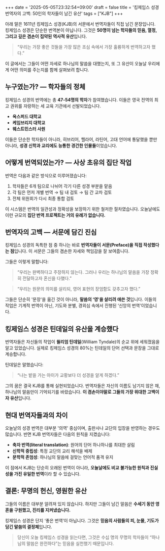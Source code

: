 +++
date = '2025-05-05T23:32:54+09:00'
draft = false
title = '킹제임스 성경 번역자의 고백: 50인의 학자들이 남긴 유산'
tags = ["KJB"]
+++


아래 말은 1611년 킹제임스 성경(KJB)의 서문에서 번역자들이 직접 남긴 문장입니다. 킹제임스 성경은 단순한 번역본이 아닙니다. 그것은 **50명이 넘는 학자들의 믿음, 열정, 그리고 깊은 겸손이 집약된 역사적 유산**입니다.

> “우리는 가장 좋은 것들을 가장 많은 조심 속에서 가장 훌륭하게 번역하고자 했다.”

이 글에서는 그들이 어떤 자세로 하나님의 말씀을 대했는지, 또 그 유산이 오늘날 우리에게 어떤 의미를 주는지를 함께 살펴보려 합니다.

## 누구였는가? — 학자들의 정체

킹제임스 성경의 번역에는 총 **47-54명의 학자**가 참여했습니다. 이들은 영국 전역의 최고 권위를 자랑하는 세 교육 기관에서 선발되었습니다.

* **옥스퍼드 대학교**
* **케임브리지 대학교**
* **웨스트민스터 사원**

이들은 단순한 학자들이 아니라, 히브리어, 헬라어, 라틴어, 고대 언어에 통달했을 뿐만 아니라, **성경 신학과 교리에도 능통한 경건한 인물들**이었습니다.

## 어떻게 번역되었는가? — 사상 초유의 집단 작업

번역은 다음과 같은 방식으로 이루어졌습니다:

1. 학자들은 6개 팀으로 나뉘어 각기 다른 성경 부분을 맡음
2. 각 팀은 먼저 개별 번역 → 팀 내 검토 → 팀 간 교차 검토
3. 전체 위원회가 다시 최종 통합 검토

이 시스템은 번역의 일관성과 정확성을 보장하기 위한 철저한 절차였습니다. 오늘날에도 이런 규모의 **집단 번역 프로젝트는 거의 유례가 없습니다.**

## 번역자의 고백 — 서문에 담긴 진심

킹제임스 성경의 독특한 점 중 하나는 바로 **번역자들이 서문(Preface)을 직접 작성했다는 점**입니다. 이 서문은 그들의 겸손한 자세와 책임감을 잘 보여줍니다.

그들은 이렇게 말합니다:

> “우리는 완벽하다고 주장하지 않는다. 그러나 우리는 하나님의 말씀을 가장 정확히 전달하고자 혼신을 다했다.”

> “우리는 원문의 의미를 살리되, 영어 표현의 장엄함도 갖추고자 했다.”

그들은 단순히 '문장'을 옮긴 것이 아니라, **말씀의 ‘영’을 살리려 애쓴 것**입니다. 이들의 작업은 기계적 번역이 아닌, 기도와 분별, 경외심 속에서 진행된 ‘신앙의 번역’이었습니다.

## 킹제임스 성경은 틴데일의 유산을 계승했다

번역자들은 자신들의 작업이 **윌리엄 틴데일**(William Tyndale)의 순교 위에 세워졌음을 알고 있었습니다. 실제로 킹제임스 성경의 80%는 틴데일의 단어 선택과 문장을 그대로 계승합니다.

틴데일은 말했습니다:

> “나는 밭을 가는 아이가 교황보다 더 성경을 알게 하겠다.”

그의 꿈은 결국 KJB를 통해 실현되었습니다. 번역자들은 자신의 이름도 남기지 않은 채, 하나님의 말씀만이 기억되기를 바랐습니다. **이 겸손이야말로 그들의 가장 위대한 고백이자 유산**입니다.

## 현대 번역자들과의 차이

오늘날의 성경 번역은 대부분 '의역' 중심이며, 출판사나 교단의 입장을 반영하는 경우도 많습니다. 반면 KJB 번역자들은 다음의 원칙을 지켰습니다:

* **축자 번역(literal translation)**: 원어의 단어 하나하나를 최대한 살림
* **신학적 중립성**: 특정 교단의 교리 해석을 배제
* **문학적 존엄성**: 하나님의 말씀에 걸맞는 언어적 품격 유지

이 점에서 KJB는 단순히 오래된 번역이 아니라, **오늘날에도 비교 불가능한 원칙과 진실성을 가진 유일한 번역**이라 할 수 있습니다.

## 결론: 무명의 헌신, 영원한 유산

그들의 이름은 대부분 알려져 있지 않습니다. 하지만 그들이 남긴 말씀은 **수세기 동안 영혼을 구원했고, 진리를 지켜냈습니다.**

킹제임스 성경은 단지 ‘좋은 번역’이 아닙니다. 그것은 **믿음의 사람들의 피, 눈물, 기도가 담긴 말씀의 결정체**입니다.

> 당신이 오늘 킹제임스 성경을 읽는다면,
> 그것은 수십 명의 무명의 학자들이 “하나님의 말씀은 완전하다”는 믿음을 실천했기 때문입니다.
